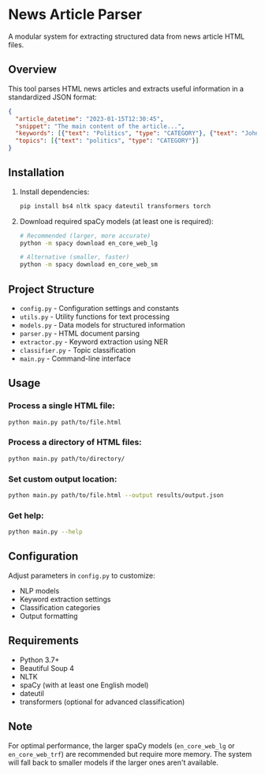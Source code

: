 # News Article Parser

A modular system for extracting structured data from news article HTML files.

## Overview

This tool parses HTML news articles and extracts useful information in a standardized JSON format:

```json
{
  "article_datetime": "2023-01-15T12:30:45",
  "snippet": "The main content of the article...",
  "keywords": [{"text": "Politics", "type": "CATEGORY"}, {"text": "John Smith", "type": "PERSON"}],
  "topics": [{"text": "politics", "type": "CATEGORY"}]
}
```

## Installation

1. Install dependencies:
   ```bash
   pip install bs4 nltk spacy dateutil transformers torch
   ```
2. Download required spaCy models (at least one is required):
   ```bash
   # Recommended (larger, more accurate)
   python -m spacy download en_core_web_lg
   
   # Alternative (smaller, faster)
   python -m spacy download en_core_web_sm
   ```

## Project Structure

- `config.py` - Configuration settings and constants
- `utils.py` - Utility functions for text processing
- `models.py` - Data models for structured information
- `parser.py` - HTML document parsing
- `extractor.py` - Keyword extraction using NER
- `classifier.py` - Topic classification
- `main.py` - Command-line interface

## Usage

### Process a single HTML file:
```bash
python main.py path/to/file.html
```

### Process a directory of HTML files:
```bash
python main.py path/to/directory/
```

### Set custom output location:
```bash
python main.py path/to/file.html --output results/output.json
```

### Get help:
```bash
python main.py --help
```

## Configuration

Adjust parameters in `config.py` to customize:
- NLP models
- Keyword extraction settings
- Classification categories
- Output formatting

## Requirements

- Python 3.7+
- Beautiful Soup 4
- NLTK
- spaCy (with at least one English model)
- dateutil
- transformers (optional for advanced classification)

## Note

For optimal performance, the larger spaCy models (`en_core_web_lg` or `en_core_web_trf`) are recommended but require more memory. The system will fall back to smaller models if the larger ones aren't available.